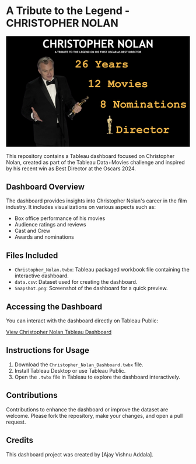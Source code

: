 # A Tribute to the Legend - CHRISTOPHER NOLAN

![Christopher Nolan Dashboard](Snapshot.png)

This repository contains a Tableau dashboard focused on Christopher Nolan, created as part of the Tableau Data+Movies challenge and inspired by his recent win as Best Director at the Oscars 2024.

## Dashboard Overview

The dashboard provides insights into Christopher Nolan's career in the film industry. It includes visualizations on various aspects such as:

- Box office performance of his movies
- Audience ratings and reviews
- Cast and Crew
- Awards and nominations

## Files Included

- `Christopher_Nolan.twbx`: Tableau packaged workbook file containing the interactive dashboard.
- `data.csv`: Dataset used for creating the dashboard.
- `Snapshot.png`: Screenshot of the dashboard for a quick preview.

## Accessing the Dashboard

You can interact with the dashboard directly on Tableau Public:

[View Christopher Nolan Tableau Dashboard](https://public.tableau.com/app/profile/ajay.vishnu.addala/viz/ATributetoChristopherNolanDataPlusMoviesOscars_17102844550300/Dashboard1)   <!-- Add the Tableau Public link here -->

## Instructions for Usage

1. Download the `Christopher_Nolan_Dashboard.twbx` file.
2. Install Tableau Desktop or use Tableau Public.
3. Open the `.twbx` file in Tableau to explore the dashboard interactively.

## Contributions

Contributions to enhance the dashboard or improve the dataset are welcome. Please fork the repository, make your changes, and open a pull request.

## Credits

This dashboard project was created by [Ajay Vishnu Addala]. 
